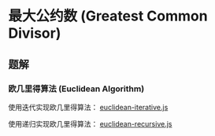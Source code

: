 # 最大公约数 (Greatest Common Divisor)


## 题解

### 欧几里得算法 (Euclidean Algorithm)

使用迭代实现欧几里得算法：
[euclidean-iterative.js](./euclidean-iterative.js)

使用递归实现欧几里得算法：
[euclidean-recursive.js](./euclidean-recursive.js)






